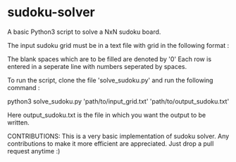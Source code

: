 # sudoku-solver
A basic Python3 script to solve a NxN sudoku board.

The input sudoku grid must be in a text file with grid in the following format :

The blank spaces which are to be filled are denoted by '0'
Each row is entered in a seperate line with numbers seperated by spaces.

To run the script, clone the file 'solve_sudoku.py' and run the following command :

python3  solve_sudoku.py  'path/to/input_grid.txt'  'path/to/output_sudoku.txt'

Here output_sudoku.txt is the file in which you want the output to be written.

CONTRIBUTIONS:
This is a very basic implementation of sudoku solver.
Any contributions to make it more efficient are appreciated.
Just drop a pull request anytime :)
